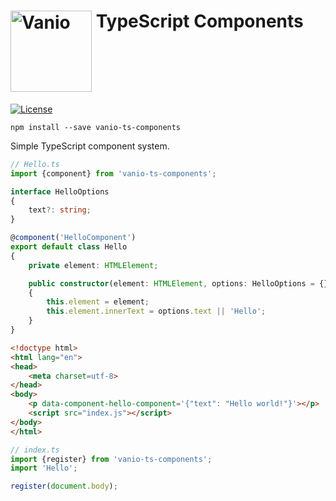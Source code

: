 # [<img alt="Vanio" src="http://www.vanio.cz/img/vanio-logo.png" width="130" align="top">](http://www.vanio.cz) TypeScript Components

[![License](https://poser.pugx.org/vanio/vanio-web-bundle/license)](https://github.com/vaniocz/vanio-web-bundle/blob/master/LICENSE)

`npm install --save vanio-ts-components`

Simple TypeScript component system.

```ts
// Hello.ts
import {component} from 'vanio-ts-components';

interface HelloOptions
{
    text?: string;
}

@component('HelloComponent')
export default class Hello
{
    private element: HTMLElement;

    public constructor(element: HTMLElement, options: HelloOptions = {})
    {
        this.element = element;
        this.element.innerText = options.text || 'Hello';
    }
}
```

```html
<!doctype html>
<html lang="en">
<head>
    <meta charset=utf-8>
</head>
<body>
    <p data-component-hello-component='{"text": "Hello world!"}'></p>
    <script src="index.js"></script>
</body>
</html>
```

```ts
// index.ts
import {register} from 'vanio-ts-components';
import 'Hello';

register(document.body);
```
